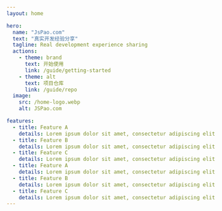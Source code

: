 ```yaml
---
layout: home

hero:
  name: "JsPao.com"
  text: "真实开发经验分享"
  tagline: Real development experience sharing
  actions:
    - theme: brand
      text: 开始使用
      link: /guide/getting-started
    - theme: alt
      text: 项目仓库
      link: /guide/repo
  image:
    src: /home-logo.webp
    alt: JSPao.com

features:
  - title: Feature A
    details: Lorem ipsum dolor sit amet, consectetur adipiscing elit
  - title: Feature B
    details: Lorem ipsum dolor sit amet, consectetur adipiscing elit
  - title: Feature C
    details: Lorem ipsum dolor sit amet, consectetur adipiscing elit
  - title: Feature A
    details: Lorem ipsum dolor sit amet, consectetur adipiscing elit
  - title: Feature B
    details: Lorem ipsum dolor sit amet, consectetur adipiscing elit
  - title: Feature C
    details: Lorem ipsum dolor sit amet, consectetur adipiscing elit
---
```


<style>
:root {
  --vp-home-hero-name-color: transparent;
  --vp-home-hero-name-background: -webkit-linear-gradient(120deg, #3476fd 30%, #41d1ff);

  --vp-home-hero-image-background-image: linear-gradient(-45deg, #38c2ff38 50%, #38c2ff38 50%);
  --vp-home-hero-image-filter: blur(44px);
}

@media (min-width: 640px) {
  :root {
    --vp-home-hero-image-filter: blur(56px);
  }
}

@media (min-width: 960px) {
  :root {
    --vp-home-hero-image-filter: blur(68px);
  }
}
</style>
